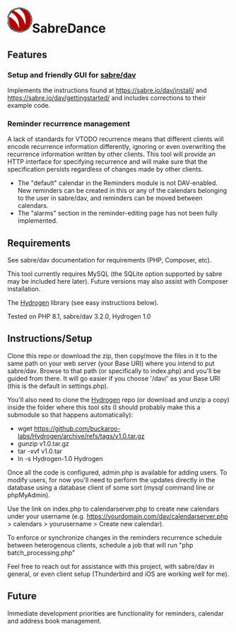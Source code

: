 # ![logo.png](logo.png)SabreDance

## Features
### Setup and friendly GUI for [sabre/dav](https://github.com/sabre-io/dav)

Implements the instructions found at https://sabre.io/dav/install/ and https://sabre.io/dav/gettingstarted/ and includes corrections to their example code. 

### Reminder recurrence management 

A lack of standards for VTODO recurrence means that different clients will encode recurrence information differently, ignoring or even overwriting the recurrence information written by other clients. This tool will provide an HTTP interface for specifying recurrence and will make sure that the specification persists regardless of changes made by other clients.

* The "default" calendar in the Reminders module is not DAV-enabled. New reminders can be created in this or any of the calendars belonging to the user in sabre/dav, and reminders can be moved between calendars.
* The "alarms" section in the reminder-editing page has not been fully implemented.

## Requirements
See sabre/dav documentation for requirements (PHP, Composer, etc).

This tool currently requires MySQL (the SQLite option supported by sabre may be included here later). Future versions may also assist with Composer installation. 

The [Hydrogen](https://github.com/buckaroo-labs/Hydrogen) library (see easy instructions below).

Tested on PHP 8.1, sabre/dav 3.2.0, Hydrogen 1.0  

## Instructions/Setup
Clone this repo or download the zip, then copy/move the files in it to the same path on your web server (your Base URI) where you intend to put sabre/dav. Browse to that path (or specifically to index.php) and you'll be guided from there. It will go easier if you choose '/dav/' as your Base URI (this is the default in settings.php). 

You'll also need to clone the [Hydrogen](https://github.com/buckaroo-labs/Hydrogen) repo (or download and unzip a copy) inside the folder where this tool sits (I should probably make this a submodule so that happens automatically):
* wget https://github.com/buckaroo-labs/Hydrogen/archive/refs/tags/v1.0.tar.gz
* gunzip v1.0.tar.gz
* tar -xvf v1.0.tar
* ln -s Hydrogen-1.0 Hydrogen

Once all the code is configured, admin.php is available for adding users. To modify users, for now you'll need to perform the updates directly in the database using a database client of some sort (mysql command line or phpMyAdmin).

Use the link on index.php to calendarserver.php to create new calendars under your username (e.g. https://yourdomain.com/dav/calendarserver.php > calendars > yourusername > Create new calendar).

To enforce or synchronize changes in the reminders recurrence schedule between heterogenous clients, schedule a job that will run "php batch_processing.php"

Feel free to reach out for assistance with this project, with sabre/dav in general, or even client setup (Thunderbird and iOS are working well for me).

## Future
Immediate development priorities are functionality for reminders, calendar and address book management.

